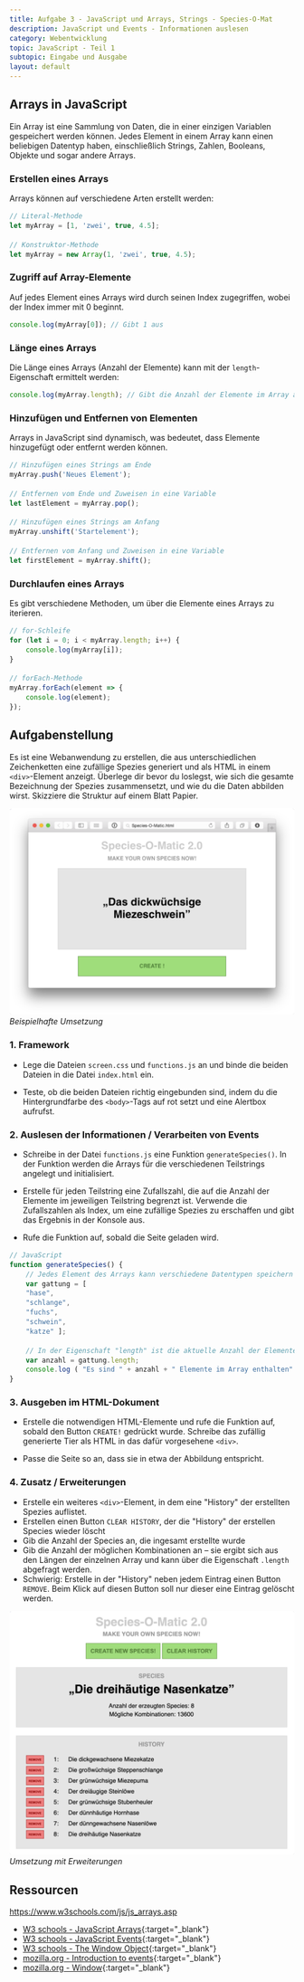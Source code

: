 ```yaml
---
title: Aufgabe 3 - JavaScript und Arrays, Strings - Species-O-Mat
description: JavaScript und Events - Informationen auslesen
category: Webentwicklung
topic: JavaScript - Teil 1
subtopic: Eingabe und Ausgabe
layout: default
---
```


## Arrays in JavaScript

Ein Array ist eine Sammlung von Daten, die in einer einzigen Variablen gespeichert werden können. Jedes Element in einem Array kann einen beliebigen Datentyp haben, einschließlich Strings, Zahlen, Booleans, Objekte und sogar andere Arrays.

### Erstellen eines Arrays
Arrays können auf verschiedene Arten erstellt werden:

```javascript
// Literal-Methode
let myArray = [1, 'zwei', true, 4.5];

// Konstruktor-Methode
let myArray = new Array(1, 'zwei', true, 4.5);
```

### Zugriff auf Array-Elemente
Auf jedes Element eines Arrays wird durch seinen Index zugegriffen, wobei der Index immer mit 0 beginnt.

```javascript
console.log(myArray[0]); // Gibt 1 aus
```

### Länge eines Arrays
Die Länge eines Arrays (Anzahl der Elemente) kann mit der `length`-Eigenschaft ermittelt werden:

```javascript
console.log(myArray.length); // Gibt die Anzahl der Elemente im Array aus
```

### Hinzufügen und Entfernen von Elementen
Arrays in JavaScript sind dynamisch, was bedeutet, dass Elemente hinzugefügt oder entfernt werden können.

```javascript
// Hinzufügen eines Strings am Ende
myArray.push('Neues Element');

// Entfernen vom Ende und Zuweisen in eine Variable
let lastElement = myArray.pop(); 

// Hinzufügen eines Strings am Anfang
myArray.unshift('Startelement'); 

// Entfernen vom Anfang und Zuweisen in eine Variable
let firstElement = myArray.shift(); 
```

### Durchlaufen eines Arrays
Es gibt verschiedene Methoden, um über die Elemente eines Arrays zu iterieren.

```javascript
// for-Schleife
for (let i = 0; i < myArray.length; i++) {
    console.log(myArray[i]);
}

// forEach-Methode
myArray.forEach(element => {
    console.log(element);
});
```

## Aufgabenstellung
Es ist eine Webanwendung zu erstellen, die aus unterschiedlichen Zeichenketten eine zufällige Spezies generiert und als HTML in einem `<div>`-Element anzeigt. Überlege dir bevor du loslegst, wie sich die gesamte
Bezeichnung der Spezies zusammensetzt, und wie du die Daten abbilden wirst. Skizziere die Struktur auf
einem Blatt Papier.

![Beispielhafte Umsetzung](img/js_arrays.png)
*Beispielhafte Umsetzung*

### 1. Framework

* Lege die Dateien `screen.css` und `functions.js` an und binde die beiden Dateien in die Datei `index.html` ein.

* Teste, ob die beiden Dateien richtig eingebunden sind, indem du die Hintergrundfarbe des `<body>`-Tags auf
rot setzt und eine Alertbox aufrufst.

### 2. Auslesen der Informationen / Verarbeiten von Events

* Schreibe in der Datei `functions.js` eine Funktion `generateSpecies()`. In der Funktion   werden die Arrays für die verschiedenen Teilstrings angelegt und initialisiert. 

* Erstelle für jeden Teilstring eine Zufallszahl, die auf die Anzahl der Elemente im jeweiligen Teilstring
  begrenzt ist. Verwende die Zufallszahlen als Index, um eine zufällige Spezies zu erschaffen und gibt das
  Ergebnis in der Konsole aus.

* Rufe die Funktion auf, sobald die Seite geladen wird.


```javascript
// JavaScript
function generateSpecies() {
    // Jedes Element des Arrays kann verschiedene Datentypen speichern - auch Strings
    var gattung = [
    "hase",
    "schlange",
    "fuchs",
    "schwein",
    "katze" ];

    // In der Eigenschaft "length" ist die aktuelle Anzahl der Elemente im Array gespeichert
    var anzahl = gattung.length;
    console.log ( "Es sind " + anzahl + " Elemente im Array enthalten" );
}
```

### 3. Ausgeben im HTML-Dokument

* Erstelle die notwendigen HTML-Elemente und rufe die Funktion auf, sobald den Button `CREATE!` gedrückt
  wurde. Schreibe das zufällig generierte Tier als HTML in das dafür vorgesehene `<div>`.

* Passe die Seite so an, dass sie in etwa der Abbildung entspricht.


### 4. Zusatz / Erweiterungen
* Erstelle ein weiteres `<div>`-Element, in dem eine "History" der erstellten Spezies auflistet.
* Erstellen einen Button `CLEAR HISTORY`, der die "History" der erstellen Species wieder löscht
* Gib die Anzahl der Species an, die ingesamt erstellte wurde
* Gib die Anzahl der möglichen Kombinationen an – sie ergibt sich aus den Längen der einzelnen Array und kann über die Eigenschaft `.length` abgefragt werden.
* Schwierig: Erstelle in der "History" neben jedem Eintrag einen Button `REMOVE`. Beim Klick auf diesen Button soll nur dieser eine Eintrag gelöscht werden.

![Umsetzung mit Erweiterungen](img/js_arrays_ext.png)
*Umsetzung mit Erweiterungen*
## Ressourcen


https://www.w3schools.com/js/js_arrays.asp
* [W3 schools - JavaScript Arrays](https://www.w3schools.com/js/js_arrays.asp){:target="_blank"}
* [W3 schools - JavaScript Events](https://www.w3schools.com/js/js_events.asp){:target="_blank"}
* [W3 schools - The Window Object](https://www.w3schools.com/jsref/obj_window.asp){:target="_blank"}
* [mozilla.org - Introduction to events](https://developer.mozilla.org/en-US/docs/Learn/JavaScript/Building_blocks/Events){:target="_blank"}
* [mozilla.org - Window](https://developer.mozilla.org/en-US/docs/Web/API/Window){:target="_blank"}